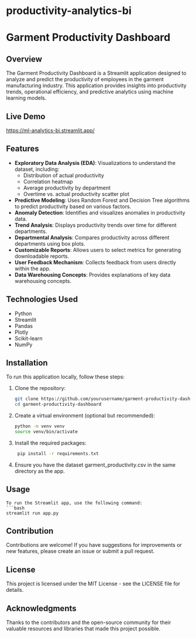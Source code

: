 # productivity-analytics-bi

# Garment Productivity Dashboard

## Overview

The Garment Productivity Dashboard is a Streamlit application designed to analyze and predict the productivity of employees in the garment manufacturing industry. This application provides insights into productivity trends, operational efficiency, and predictive analytics using machine learning models.

## Live Demo
https://ml-analytics-bi.streamlit.app/

## Features

- **Exploratory Data Analysis (EDA)**: Visualizations to understand the dataset, including:
  - Distribution of actual productivity
  - Correlation heatmap
  - Average productivity by department
  - Overtime vs. actual productivity scatter plot
- **Predictive Modeling**: Uses Random Forest and Decision Tree algorithms to predict productivity based on various factors.
- **Anomaly Detection**: Identifies and visualizes anomalies in productivity data.
- **Trend Analysis**: Displays productivity trends over time for different departments.
- **Departmental Analysis**: Compares productivity across different departments using box plots.
- **Customizable Reports**: Allows users to select metrics for generating downloadable reports.
- **User Feedback Mechanism**: Collects feedback from users directly within the app.
- **Data Warehousing Concepts**: Provides explanations of key data warehousing concepts.

## Technologies Used

- Python
- Streamlit
- Pandas
- Plotly
- Scikit-learn
- NumPy

## Installation

To run this application locally, follow these steps:

1. Clone the repository:

   ```bash
   git clone https://github.com/yourusername/garment-productivity-dashboard.git
   cd garment-productivity-dashboard

2. Create a virtual environment (optional but recommended):

    ```bash
    python -m venv venv
    source venv/bin/activate

3. Install the required packages:

   ```bash
    pip install -r requirements.txt

4. Ensure you have the dataset garment_productivity.csv in the same directory as the app.

## Usage

    To run the Streamlit app, use the following command:
    ```bash
    streamlit run app.py

## Contribution
Contributions are welcome! If you have suggestions for improvements or new features, please create an issue or submit a pull request.

## License
This project is licensed under the MIT License - see the LICENSE file for details.

## Acknowledgments
Thanks to the contributors and the open-source community for their valuable resources and libraries that made this project possible.
